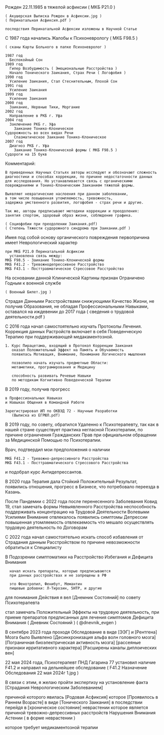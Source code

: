 Рожден 22.11.1985 в тяжелой асфиксии ( МКБ P21.0 )

    ( Акушерская Выписка Рожден в Асфиксии.jpg )
    ( Перинатальная Асфиксия.pdf )
    
    последствия Перинатальной Асфексии изложены в Научной Статье
   

С 1987 года начались Жалобы к Психоневрологу  ( МКБ F98.5 )

    ( сканы Карты Больного в папке Психоневролог )
 
    1987 год 
      Беспокойный Сон
    1989 год
      Гипер Возбудимость ( Эмоциональные Расстройства )
      Начало Тонического Заикания, Страх Речи ( Логофобия )
    1990 год
      Усиление Заикания, Стал Стеснительным, Плохой Сон
    1991 год
      Усиление Заикания
    1999 год
      Усиление Заикания
    2000 год
      Заикание, Нервные Тики, Моргание
    2002 год
      Направление в РКБ г. Уфа
    2004 год
      Заключение РКБ г. Уфа
        Заикание Тонико-Клоническое
	Судорожность во всех видах Речи
        Спазматическое Заикание Тонико-Клоническое
    2007 год
      Диагноз РКБ г. Уфа
        Заикание Тонико-Клонической формы ( МКБ F98.5 )
	Судороги на 15 букв


Комментарий:

    В приведенных Научных Статьях авторы исследуют и обозначают сложность
    диагностики и способах коррекции, по причине недостаточности данных
    для исследования. Но устанавливается связь с органическими
    повреждениями и Тонико-Клоническим Заиканием тяжелой формы.
    
    Выявляют невратические наслоения при данном заболевании, 
    в том числе повышенная утомляемость, тревожность, 
    задержка умственного развития, логофобия - страх речи и другие.
 
    Так же, авторы предписывают методики коррекции и преодоления:
    занятия спортом, здоровый образ жизни, соблюдение графика.
    
    ( Социофобии при преодолении Заикания.pdf)
    ( Степень Тяжести судорожного синдрома при Заикании.pdf )
      

Имея под собой основу органического повреждения
первопричина имеет Неврологический характер

    при МКБ P21.0 Перинатальной Асфиксии 
      установлена связь между:
    МКБ F98.5 - Заикание Тонико-Клонической формы
    МКБ F41.2 - Тревожнодепрессивное Расстройство
    МКБ F43.1 - Посттравматическое Стрессовое Расстройство



На основании данной Клинической Картины признан Ограничено Годным к военной службе
   
    ( Военный Билет.jpg )


Страдая Данными Расстройствами снижующими Качество Жизни,
не получив Образования, не обладая Профессиональными Навыками,
оставался на иждевении до 2017 года
   ( сведения о трудовой деятельности.pdf )


C 2016 года начал самостоятельно изучать Протоколы Лечения.
Коррекция данных Растройств включает в себя 
Поведенческую Терапию при поддерживающей медакаментозной.

    1. Курс Пирацетама, входящий в Протокол Коррекции Заикания
       оказал Положительный Эффект на Память и Обучаемость
       появилась Мотивация, Внимание, Понимание Логического мышления
   
       позволило начать изучать предметные Области: 
       метаметики, програмирования и Медицину    
       
       способность развивать Речевые Навыки
       по методикам Когнитивно Поведенческой Терапии
   
   
В 2019 году, получив прогресс 

    в Профессиональных Навыках
    и Навыках Общения в Командной Работе 
    
    Зарегистрировал ИП по ОКВЭД 72 - Научные Разработки
       (Выписка из ЕГРЮЛ.pdf)


В 2019 году, по совету, обратился Удаленно к Психотерапевту,
так как в нашей стране существует практика негласной Психотерапии,
по причине ограничения Гражданских Прав при официальном обращении
за Медицинской Помощью по Психотерапии.

Врач, подтвердил мои предположения о наличии
    
    МКБ F41.2 - Тревожно-депрессивного Расстройства
    МКБ F43.1 - Посттравматического Стрессового Расстройства

и подобрал курс Антидепрессантов.


В 2020 года Терапия дала Стойкий Положительный Результат,
появились отношения, прогресс в Бизнесе, что потребовало 
переезда в Казань.


После Пандемии с 2022 года после перенесенного Заболевания Ковид 19, 
стал замечать формы Невыявленного Расстройства
   неспособность поддерживать концентрацию
   на Трудовой Деятельности Волевыми Усилиями
   Внимание отвлекалось
   появились симптомы Депрессии
      повышенная утомляемость отвлекаемость
   что мешало осуществлять трудовую деятельность
      по Договорам



С 2022 года начал самостоятельно искать способ
избавления от Страдания данным Расстройством
по причине невозможности обратиться к Специалисту

   В Подозрении симптоматики
   на Расстройство Избегания и Дефицита Внимания

      начал искать препараты, которые предписываются
      при данных расстройствах и не запрещены в РФ

      это Фенотропил, Фенибут, Мемантин
      пищевые добавки: Л-Тирозин, 5HTP, и другие

   для понимания Действия я вел [Днемник Состояний]
   по совету Психотерапевта

   стал замечать Положительный Эффекты на трудовую деятельность,
   при приеме препаратов предписанных
   для лечения симптомов Дефицита Внимания
   ( Дневник Состояний ) ( @dnevnik_evgen )



В сентябре 2023 года проходя Обследование
   в виде [ЭЭГ] и [Рентгена] Мозга
   было Выявлено
       [Десинхронизация альфа волн головного мозга]
       [Пограничная биоэлектрическая активность мозга]
       [рассеяные признаки ирритативного характера]
       [Расширены каналы диплоических вен]


22 мая 2024 года, Психотерапевт ПНД Гагарина 77
установил наличие F41.2 и направил на дельнейшее обследование
  ( F41.2 Назначение Обследования 22 мая 2024г 1.jpg )


В связи с этим, я желаю пройти экспертизу
  на установление факта
  [Страдания Неврологическим Заболеванием]

  причиной которого явилась [Родовая Асфиксия]
  которое [Проявилось в Раннем Возрасте] в виде [Тонического Заикания]
  в последствии перейдя в [хроническое состояние] неврастении
  которое является причиной
     тревожно-депрессивных расстройств
     Нарушения Внимания
     Астении ( в форме неврастении )

  которое требует медикаментозной терапии
